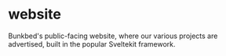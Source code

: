# website
Bunkbed's public-facing website, where our various projects are advertised, built in the popular Sveltekit framework.